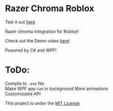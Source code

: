 # Razer Chroma Roblox

Test it out [here](https://www.roblox.com/games/9326650089/Untitled-Game)

Razer chroma integration for Roblox!

Check out the Demo video [here](https://www.youtube.com/watch?v=0CGDJt5zSPM)!

Powered by C# and WPF!

# ToDo:
Compile to ``.exe`` file\
Make WPF app run in background 
More animations\
Customizable API

 This project is under the [MIT License](https://github.com/Razer-Opensource/.github/blob/main/LICENSE)
